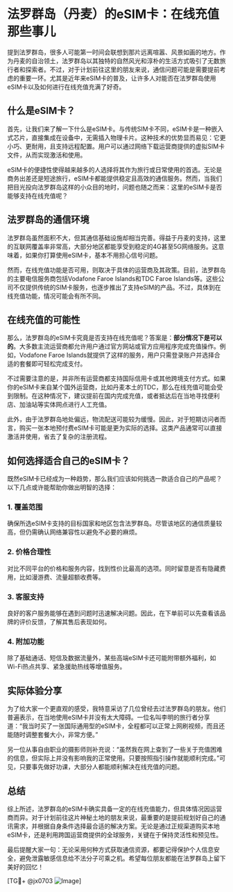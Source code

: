 # 法罗群岛（丹麦）的eSIM卡：在线充值那些事儿

提到法罗群岛，很多人可能第一时间会联想到那片远离喧嚣、风景如画的地方。作为丹麦的自治领土，法罗群岛以其独特的自然风光和淳朴的生活方式吸引了无数旅行者和探索者。不过，对于计划前往这里的朋友来说，通信问题可能是需要提前考虑的重要一环。尤其是近年来eSIM卡的普及，让许多人对能否在法罗群岛使用eSIM卡以及如何进行在线充值充满了好奇。

## 什么是eSIM卡？

首先，让我们来了解一下什么是eSIM卡。与传统SIM卡不同，eSIM卡是一种嵌入式芯片，直接集成在设备中，无需插入物理卡片。这种技术的优势显而易见：它更小巧、更耐用，且支持远程配置。用户可以通过网络下载运营商提供的虚拟SIM卡文件，从而实现激活和使用。

eSIM卡的便捷性使得越来越多的人选择将其作为旅行或日常使用的首选。无论是商务出差还是短途旅行，eSIM卡都能提供稳定且高效的通信服务。然而，当我们把目光投向法罗群岛这样的小众目的地时，问题也随之而来：这里的eSIM卡是否能够支持在线充值呢？

## 法罗群岛的通信环境

法罗群岛虽然面积不大，但其通信基础设施却相当完善。得益于丹麦的支持，这里的互联网覆盖率非常高，大部分地区都能享受到稳定的4G甚至5G网络服务。这意味着，如果你打算使用eSIM卡，基本不用担心信号问题。

然而，在线充值功能是否可用，则取决于具体的运营商及其政策。目前，法罗群岛的主要电信服务商包括Vodafone Faroe Islands和TDC Faroe Islands等。这些公司不仅提供传统的SIM卡服务，也逐步推出了支持eSIM的产品。不过，具体到在线充值功能，情况可能会有所不同。

## 在线充值的可能性

那么，法罗群岛的eSIM卡究竟是否支持在线充值呢？答案是：**部分情况下是可以的**。大多数主流运营商都允许用户通过官方网站或官方应用程序完成充值操作。例如，Vodafone Faroe Islands就提供了这样的服务，用户只需登录账户并选择合适的套餐即可轻松完成支付。

不过需要注意的是，并非所有运营商都支持国际信用卡或其他跨境支付方式。如果你的eSIM卡来自某个国外运营商，比如丹麦本土的TDC，那么在线充值可能会受到限制。在这种情况下，建议提前在国内完成充值，或者抵达后在当地寻找便利店、加油站等实体网点进行人工充值。

此外，由于法罗群岛地处偏远，物流配送可能较为缓慢。因此，对于短期访问者而言，购买一张本地预付费eSIM卡可能是更为实际的选择。这类产品通常可以直接激活并使用，省去了复杂的注册流程。

## 如何选择适合自己的eSIM卡？

既然eSIM卡已经成为一种趋势，那么我们应该如何挑选一款适合自己的产品呢？以下几点或许能帮助你做出明智的选择：

### 1. **覆盖范围**
确保所选eSIM卡支持的目标国家和地区包含法罗群岛。尽管该地区的通信质量较高，但仍需确认网络兼容性以避免不必要的麻烦。

### 2. **价格合理性**
对比不同平台的价格和服务内容，找到性价比最高的选项。同时留意是否有隐藏费用，比如漫游费、流量超额收费等。

### 3. **客服支持**
良好的客户服务能够在遇到问题时迅速解决问题。因此，在下单前可以先查看该品牌的评价反馈，了解其售后表现如何。

### 4. **附加功能**
除了基础通话、短信及数据流量外，某些高端eSIM卡还可能附带额外福利，如Wi-Fi热点共享、紧急援助热线等增值服务。

## 实际体验分享

为了给大家一个更直观的感受，我特意采访了几位曾经去过法罗群岛的朋友。他们普遍表示，在当地使用eSIM卡并没有太大障碍。一位名叫李明的旅行者分享道：“我当时买了一张国际通用型的eSIM卡，全程都可以正常上网刷视频，而且还能随时调整套餐大小，非常方便。”

另一位从事自由职业的摄影师则补充说：“虽然我在网上查到了一些关于充值困难的信息，但实际上并没有影响我的正常使用。只要按照指引操作就能顺利完成。”可见，只要事先做好功课，大部分人都能顺利解决在线充值的问题。

## 总结

综上所述，法罗群岛的eSIM卡确实具备一定的在线充值能力，但具体情况因运营商而异。对于计划前往这片神秘土地的朋友来说，最重要的是提前规划好自己的通讯需求，并根据自身条件选择最合适的解决方案。无论是通过正规渠道购买本地eSIM卡，还是利用跨国运营商提供的全球服务，关键在于保持灵活性和预见性。

最后提醒大家一句：无论采用何种方式获取通信资源，都要记得保护个人信息安全，避免泄露敏感信息给不法分子可乘之机。希望每位朋友都能在法罗群岛上留下美好的回忆！

[TG💪+ @jx0703 ![Image](https://github.com/user-attachments/assets/dbca1d08-cadb-493c-b0ec-ad6f7a83f270)]